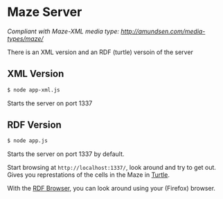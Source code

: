# Maze Server

_Compliant with Maze-XML media type: http://amundsen.com/media-types/maze/_

There is an XML version and an RDF (turtle) versoin of the server

## XML Version
```sh
$ node app-xml.js
```
Starts the server on port 1337


## RDF Version
```sh
$ node app.js
```
Starts the server on port 1337 by default.

Start browsing at `http://localhost:1337/`, look around and try to get out.
Gives you represtations of the cells in the Maze in [Turtle](https://www.w3.org/TR/turtle/).

With the [RDF Browser](https://addons.mozilla.org/en-US/firefox/addon/rdf-browser), you can look around using your (Firefox) browser.
